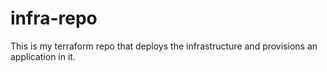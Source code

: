 # infra-repo
This is my terraform repo that deploys the infrastructure and provisions an application in it.
